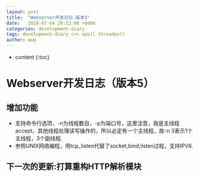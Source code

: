 ```yaml
---
layout: post
title:  "Webserver开发日记-版本5"
date:   2018-07-04 20:53:00 +0800
categories: development-diary
tags: development-diary c++ epoll threadpoll
author: wwq
---
```


* content
{:toc}

Webserver开发日志（版本5）
====

增加功能
----
* 支持命令行选项，-n为线程数目，-p为端口号，这里注意，我是主线程accept，其他线程处理读写操作的，所以必定有一个主线程，故-n 3表示1个主线程，3个副线程.
* 参照UNIX网络编程，用tcp_listen代替了socket,bind,listen过程，支持IPV6.

下一次的更新:打算重构HTTP解析模块
----
